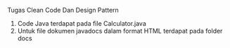 Tugas Clean Code Dan Design Pattern
1. Code Java terdapat pada file Calculator.java
2. Untuk file dokumen javadocs dalam format HTML terdapat pada folder docs
